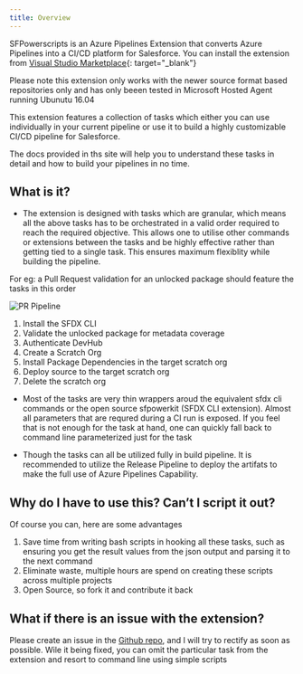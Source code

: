 ```yaml
---
title: Overview
---
```


SFPowerscripts is an Azure Pipelines Extension that converts Azure Pipelines into a CI/CD platform for Salesforce. You can install the extension from [Visual Studio Marketplace](https://marketplace.visualstudio.com/items?itemName=AzlamSalam.sfpowerscripts){: target="_blank"}

Please note this extension only works with the newer source format based repositories only and has only beeen tested in Microsoft Hosted Agent running Ubunutu 16.04

This extension features a collection of tasks which either you can use individually in your current pipeline or use it to build a highly customizable CI/CD pipeline for Salesforce.

The docs provided in ths site will help you to understand these tasks in detail and how to build your pipelines in no time.

## What is it?

* The extension is designed with tasks which are granular, which means all the above tasks has to be orchestrated in a valid order required to reach the required objective. This allows one to utilise other commands or extensions between the tasks and be highly effective rather than getting tied to a single task. This ensures maximum flexiblity while building the pipeline.

For eg: a Pull Request validation for an unlocked package should feature the tasks in this order

![PR Pipeline](https://user-images.githubusercontent.com/15088656/64956434-e990ff80-d8cd-11e9-98fd-44847dc29c42.png)

1. Install the SFDX CLI
2. Validate the unlocked package for metadata coverage
3. Authenticate DevHub
4. Create a Scratch Org
5. Install Package Dependencies in the target scratch org
6. Deploy source to the target scratch org
7. Delete the scratch org

* Most of the tasks are very thin wrappers aroud the equivalent sfdx cli commands or the open source sfpowerkit (SFDX CLI extension). Almost all parameters that are requred during a CI run is exposed. If you feel that is not enough for the task at hand, one can quickly fall back to command line parameterized just for the task

* Though the tasks can all be utilized fully in build pipeline. It is recommended to utilize the Release Pipeline to deploy the artifats to make the full use of Azure Pipelines Capability.

## Why do I have to use this? Can’t I script it out?

Of course you can, here are some advantages

1. Save time from writing bash scripts in hooking all these tasks, such as ensuring you get the result values from the json output and parsing it to the next command
2. Eliminate waste, multiple hours are spend on creating these scripts across multiple projects
3. Open Source, so fork it and contribute it back

## What if there is an issue with the extension?

Please create an issue in the [Github repo](https://github.com/azlamsalam/sfpowerscripts), and I will try to rectify as soon as possible. Wile it being fixed, you can omit the particular task from the extension and resort to command line using simple scripts